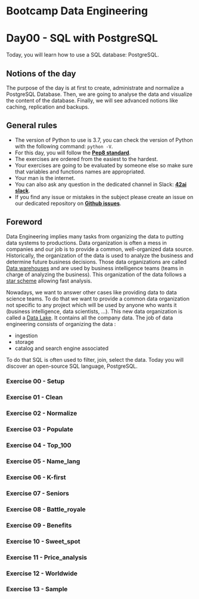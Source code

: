 # Bootcamp Data Engineering

# Day00 - SQL with PostgreSQL

Today, you will learn how to use a SQL database: PostgreSQL.

## Notions of the day

The purpose of the day is at first to create, administrate and normalize a PostgreSQL Database. Then, we are going to analyse the data and visualize the content of the database. Finally, we will see advanced notions like caching, replication and backups.

## General rules

* The version of Python to use is 3.7, you can check the version of Python with the following command: `python -V`.
* For this day, you will follow the **[Pep8 standard](https://www.python.org/dev/peps/pep-0008/)**.
* The exercises are ordered from the easiest to the hardest.
* Your exercises are going to be evaluated by someone else so make sure that variables and functions names are appropriated.
* Your man is the internet.
* You can also ask any question in the dedicated channel in Slack: **[42ai slack](https://42-ai.slack.com)**.
* If you find any issue or mistakes in the subject please create an issue on our dedicated repository on **[Github issues](https://github.com/42-AI/bootcamp_data-engineering/issues")**.

## Foreword

Data Engineering implies many tasks from organizing the data to putting data systems to productions. Data organization is often a mess in companies and our job is to provide a common, well-organized data source. Historically, the organization of the data is used to analyze the business and determine future business decisions. Those data organizations are called [Data warehouses](https://www.tutorialspoint.com/dwh/index.htm) and are used by business intelligence teams (teams in charge of analyzing the business). This organization of the data follows a [star scheme](https://www.tutorialspoint.com/dwh/dwh_schemas.htm) allowing fast analysis.

Nowadays, we want to answer other cases like providing data to data science teams. To do that we want to provide a common data organization not specific to any project which will be used by anyone who wants it (business intelligence, data scientists, ...). This 
new data organization is called a [Data Lake](https://medium.com/rock-your-data/getting-started-with-data-lake-4bb13643f9). It contains all the company data. The job of data engineering consists of organizing the data :
- ingestion
- storage
- catalog and search engine associated

To do that SQL is often used to filter, join, select the data. Today you will discover an open-source SQL language, PostgreSQL.

### Exercise 00 - Setup
### Exercise 01 - Clean
### Exercise 02 - Normalize
### Exercise 03 - Populate
### Exercise 04 - Top_100
### Exercise 05 - Name_lang
### Exercise 06 - K-first
### Exercise 07 - Seniors
### Exercise 08 - Battle_royale
### Exercise 09 - Benefits
### Exercise 10 - Sweet_spot
### Exercise 11 - Price_analysis
### Exercise 12 - Worldwide
### Exercise 13 - Sample
